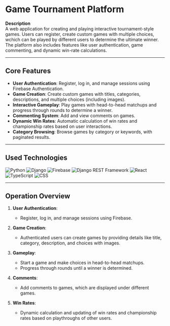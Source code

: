 # Game Tournament Platform  

**Description**  
A web application for creating and playing interactive tournament-style games. Users can register, create custom games with multiple choices, wchich can be played by different users to determine the ultimate winner. The platform also includes features like user authentication, game commenting, and dynamic win-rate calculations.  

---

## Core Features  
- **User Authentication**: Register, log in, and manage sessions using Firebase Authentication.  
- **Game Creation**: Create custom games with titles, categories, descriptions, and multiple choices (including images).  
- **Interactive Gameplay**: Play games with head-to-head matchups and progress through rounds to determine a winner.  
- **Commenting System**: Add and view comments on games.  
- **Dynamic Win Rates**: Automatic calculation of win rates and championship rates based on user interactions.  
- **Category Browsing**: Browse games by category or keywords, with paginated results.  

---

## Used Technologies  
![Python](https://img.shields.io/badge/Python-3776AB?style=for-the-badge&logo=python&logoColor=white)
![Django](https://img.shields.io/badge/Django-092E20?style=for-the-badge&logo=django&logoColor=white)
![Firebase](https://img.shields.io/badge/Firebase-FFCA28?style=for-the-badge&logo=firebase&logoColor=white)
![Django REST Framework](https://img.shields.io/badge/DRF-FF5722?style=for-the-badge&logo=django&logoColor=white)
![React](https://img.shields.io/badge/React-61DAFB?style=for-the-badge&logo=react&logoColor=white)
![TypeScript](https://img.shields.io/badge/TypeScript-3178C6?style=for-the-badge&logo=typescript&logoColor=white)
![CSS](https://img.shields.io/badge/CSS3-1572B6?style=for-the-badge&logo=css3&logoColor=white)


---

## Operation Overview  
1. **User Authentication**:  
   - Register, log in, and manage sessions using Firebase.    

2. **Game Creation**:  
   - Authenticated users can create games by providing details like title, category, description, and choices with images.  

3. **Gameplay**:  
   - Start a game and make choices in head-to-head matchups.  
   - Progress through rounds until a winner is determined.  

4. **Comments**:  
   - Add comments to games, which are displayed under different games. 

5. **Win Rates**:  
   - Dynamic calculation and updating of win rates and championship rates based on playthroughs of other users.   
